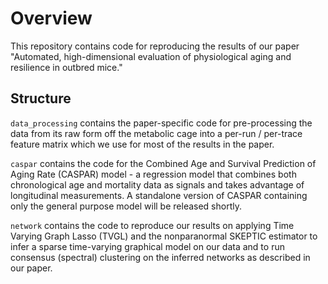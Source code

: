 # Overview

This repository contains code for reproducing the results of our paper "Automated, high-dimensional evaluation of 
physiological aging and resilience in outbred mice."

## Structure

`data_processing` contains the paper-specific code for pre-processing the data from its raw form off the metabolic
cage into a per-run / per-trace feature matrix which we use for most of the results in the paper.

`caspar` contains the code for the Combined Age and Survival Prediction of Aging Rate (CASPAR) model - a regression
model that combines both chronological age and mortality data as signals and takes advantage of longitudinal
measurements. A standalone version of CASPAR containing only the general purpose model will be released shortly.

`network` contains the code to reproduce our results on applying Time Varying Graph Lasso (TVGL) and the nonparanormal
SKEPTIC estimator to infer a sparse time-varying graphical model on our data and to run consensus (spectral) clustering
on the inferred networks as described in our paper.

